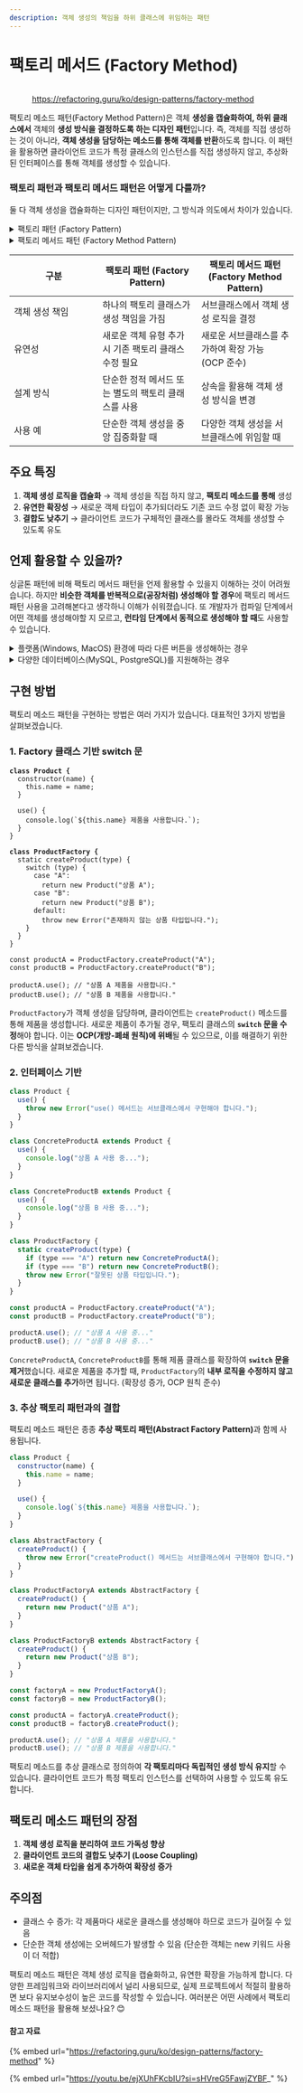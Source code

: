 ```yaml
---
description: 객체 생성의 책임을 하위 클래스에 위임하는 패턴
---
```


# 팩토리 메서드 (Factory Method)

<figure><img src="../../.gitbook/assets/image.png" alt=""><figcaption><p><a href="https://refactoring.guru/ko/design-patterns/factory-method">https://refactoring.guru/ko/design-patterns/factory-method</a></p></figcaption></figure>

팩토리 메소드 패턴(Factory Method Pattern)은 객체 **생성을 캡슐화하여, 하위 클래스에서** 객체의 **생성 방식을 결정하도록 하는 디자인 패턴**입니다. 즉, 객체를 직접 생성하는 것이 아니라, **객체 생성을 담당하는 메소드를 통해 객체를 반환**하도록 합니다. 이 패턴을 활용하면 클라이언트 코드가 특정 클래스의 인스턴스를 직접 생성하지 않고, 추상화된 인터페이스를 통해 객체를 생성할 수 있습니다.



### 팩토리 패턴과 팩토리 메서드 패턴은 어떻게 다를까?

둘 다 객체 생성을 캡슐화하는 디자인 패턴이지만, 그 방식과 의도에서 차이가 있습니다.

<details>

<summary>팩토리 패턴 (Factory Pattern)</summary>

객체 생성을 직접 수행하는 것이 아니라, 객체 생성을 담당하는 별도의 클래스(팩토리 클래스)를 두고, 이를 통해 객체를 생성하는 방식입니다. 즉, **객체 생성 로직을 클라이언트 코드에서 분리**하여 관리하는 것입니다.&#x20;

주로 **객체 생성 방식이 고정**되어 있고, 여러 서브클래스를 관리할 때 유용합니다.&#x20;

PizzaFactory를 통해 **다양한 피자를 생성하는 경우**를 살펴보겠습니다.

{% code lineNumbers="true" fullWidth="false" %}
```javascript
class Pizza {
  constructor(name) {
    this.name = name;
  }

  bake() {
    console.log(`${this.name} 피자를 굽습니다.`);
  }
}

class PizzaFactory {
  static createPizza(type) {
    switch (type) {
      case "cheese":
        return new Pizza("치즈");
      case "pepperoni":
        return new Pizza("페퍼로니");
      default:
        return new Pizza("기본");
    }
  }
}

// 사용
const pizza = PizzaFactory.createPizza("cheese");
pizza.bake(); // 치즈 피자를 굽습니다.
```
{% endcode %}

</details>

<details>

<summary>팩토리 메서드 패턴 (Factory Method Pattern)</summary>

팩토리 메서드는 객체 **생성을 위한 인터페이스(추상 메서드)**&#xB97C; 정의하고, **하위 클래스가 이를 구현**하여 객체를 생성하도록 하는 방식입니다. 즉, 객체 생성을 하위 클래스에서 결정하도록 유도하여, **개방-폐쇄 원칙(OCP)**&#xC744; 따르게 합니다. 이렇게 되면 **확장 가능성이 높아 새로운 객체 타입을 추가하기 쉽습**니다.&#x20;

PizzaStore가 `createPizza()`를 제공하고, 서브클래스에서 이를 구현합니다.

```javascript
class Pizza {
  constructor(name) {
    this.name = name;
  }

  bake() {
    console.log(`${this.name} 피자를 굽습니다.`);
  }
}

class PizzaStore {
  orderPizza(type) {
    const pizza = this.createPizza(type);
    pizza.bake();
    return pizza;
  }

  // 팩토리 메서드 (하위클래스에서 구현해야 함)
  createPizza(type) {
    throw new Error("createPizza() 메서드를 구현해야 합니다.");
  }
}

class ItalianPizzaStore extends PizzaStore {
  createPizza(type) {
    if (type === "cheese") return new Pizza("이탈리안 치즈");
    if (type === "pepperoni") return new Pizza("이탈리안 페퍼로니");
    return new Pizza("이탈리안 기본");
  }
}

// 사용
const italianStore = new ItalianPizzaStore();
italianStore.orderPizza("cheese"); // 이탈리안 치즈 피자를 굽습니다.
```

</details>

<table><thead><tr><th width="141">구분</th><th>팩토리 패턴 (Factory Pattern)</th><th>팩토리 메서드 패턴 (Factory Method Pattern)</th></tr></thead><tbody><tr><td>객체 생성 책임</td><td>하나의 팩토리 클래스가 생성 책임을 가짐</td><td>서브클래스에서 객체 생성 로직을 결정</td></tr><tr><td>유연성</td><td>새로운 객체 유형 추가 시 기존 팩토리 클래스 수정 필요</td><td>새로운 서브클래스를 추가하여 확장 가능 (OCP 준수)</td></tr><tr><td>설계 방식 </td><td>단순한 정적 메서드 또는 별도의 팩토리 클래스를 사용</td><td>상속을 활용해 객체 생성 방식을 변경</td></tr><tr><td>사용 예</td><td>단순한 객체 생성을 중앙 집중화할 때</td><td>다양한 객체 생성을 서브클래스에 위임할 때</td></tr></tbody></table>



## 주요 특징 <a href="#features" id="features"></a>

1. **객체 생성 로직을 캡슐화** → 객체 생성을 직접 하지 않고, **팩토리 메소드를 통해** 생성
2. **유연한 확장성** → 새로운 객체 타입이 추가되더라도 기존 코드 수정 없이 확장 가능
3. **결합도 낮추기** → 클라이언트 코드가 구체적인 클래스를 몰라도 객체를 생성할 수 있도록 유도

## 언제 활용할 수 있을까?

싱글톤 패턴에 비해 팩토리 메서드 패턴을 언제 활용할 수 있을지 이해하는 것이 어려웠습니다. 하지만 **비슷한 객체를 반복적으로(공장처럼) 생성해야 할 경우**에 팩토리 메서드 패턴 사용을 고려해본다고 생각하니 이해가 쉬워졌습니다. 또 개발자가 컴파일 단계에서 어떤 객체를 생성해야할 지 모르고, **런타임 단계에서 동적으로 생성해야 할 때**도 사용할 수 있습니다.

<details>

<summary>플랫폼(Windows, MacOS) 환경에 따라 다른 버튼을 생성해하는 경우</summary>

OS마다 UI 컴포넌트가 다르기 때문에 Button을 직접 생성하면 OS별 분기 처리가 필요합니다. 이 경우 팩토리 메소드 패턴을 활용하면 OS별 버튼을 쉽게 추가할 수 있습니다. 자바스크립트의 `class`를 활용하여 버튼 인터페이스를 만들어보겠습니다.&#x20;

```javascript
// 1. 버튼 인터페이스 정의
class Button {
  render() {
    throw new Error("render() 메소드를 구현해야 합니다.");
  }
}

// 2. 각 OS에 맞는 버튼 클래스 구현
class WindowsButton extends Button {
  render() {
    console.log("Windows 스타일의 버튼 렌더링");
  }
}

class MacOSButton extends Button {
  render() {
    console.log("MacOS 스타일의 버튼 렌더링");
  }
}

// 3. 팩토리 메소드가 있는 창 클래스
class Dialog {
  createButton() {
    throw new Error("createButton() 메소드를 구현해야 합니다.");
  }

  render() {
    const button = this.createButton();
    button.render();
  }
}

// 4. OS에 맞는 팩토리 구현
class WindowsDialog extends Dialog {
  createButton() {
    return new WindowsButton();
  }
}

class MacOSDialog extends Dialog {
  createButton() {
    return new MacOSButton();
  }
}

// 5. 클라이언트 코드
function application(OS) {
  let dialog;

  if (OS === "Windows") {
    dialog = new WindowsDialog();
  } else if (OS === "MacOS") {
    dialog = new MacOSDialog();
  } else {
    throw new Error("지원되지 않는 OS");
  }

  dialog.render();
}

// 사용 예시
application("Windows"); // Windows 스타일의 버튼 렌더링
application("MacOS");   // MacOS 스타일의 버튼 렌더링
```

OS에 따라 적절한 버튼을 생성하여 렌더링할 수 있게 되었습니다. 새로운 OS 타입이 추가될 경우, 기존 코드를 수정할 필요 없이 새로운 클래스만 추가하면 됩니다.&#x20;

</details>

<details>

<summary>다양한 데이터베이스(MySQL, PostgreSQL)를 지원해하는 경우</summary>

어떤 애플리케이션이 다양한 데이터베이스를 지원해야 할 때, 팩토리 메소드 패턴을 사용하면 코드의 변경 없이 쉽게 확장할 수 있습니다.&#x20;

```javascript
// 1. 데이터베이스 인터페이스 정의
class Database {
  connect() {
    throw new Error("connect() 메소드를 구현해야 합니다.");
  }
}

// 2. 특정 데이터베이스 연결 클래스 구현
class MySQLDatabase extends Database {
  connect() {
    console.log("MySQL 데이터베이스에 연결됨");
  }
}

class PostgreSQLDatabase extends Database {
  connect() {
    console.log("PostgreSQL 데이터베이스에 연결됨");
  }
}

// 3. 팩토리 메소드 패턴 적용
class DatabaseFactory {
  createDatabase() {
    throw new Error("createDatabase() 메소드를 구현해야 합니다.");
  }
}

class MySQLDatabaseFactory extends DatabaseFactory {
  createDatabase() {
    return new MySQLDatabase();
  }
}

class PostgreSQLDatabaseFactory extends DatabaseFactory {
  createDatabase() {
    return new PostgreSQLDatabase();
  }
}

// 4. 클라이언트 코드
function getDatabaseConnection(type) {
  let factory;

  if (type === "MySQL") {
    factory = new MySQLDatabaseFactory();
  } else if (type === "PostgreSQL") {
    factory = new PostgreSQLDatabaseFactory();
  } else {
    throw new Error("지원되지 않는 데이터베이스 타입");
  }

  const database = factory.createDatabase();
  database.connect();
}

// 사용 예시
getDatabaseConnection("MySQL"); // MySQL 데이터베이스에 연결됨
getDatabaseConnection("PostgreSQL"); // PostgreSQL 데이터베이스에 연결됨
```

새로운 데이터베이스 유형을 추가하려면, 새로운 `DatabaseFactory`와 Database 클래스를 만들기만 하면 됩니다. 클라이언트 코드(`getDatabaseConnection`)는 데이터베이스 연결 방식이 변경되어도 영향을 받지 않게 됩니다.&#x20;

</details>





## 구현 방법

팩토리 메소드 패턴을 구현하는 방법은 여러 가지가 있습니다. 대표적인 3가지 방법을 살펴보겠습니다.

### 1. Factory 클래스 기반 switch 문&#x20;

<pre class="language-javascript"><code class="lang-javascript"><strong>class Product {
</strong>  constructor(name) {
    this.name = name;
  }

  use() {
    console.log(`${this.name} 제품을 사용합니다.`);
  }
}

<strong>class ProductFactory {
</strong>  static createProduct(type) {
    switch (type) {
      case "A":
        return new Product("상품 A");
      case "B":
        return new Product("상품 B");
      default:
        throw new Error("존재하지 않는 상품 타입입니다.");
    }
  }
}

const productA = ProductFactory.createProduct("A");
const productB = ProductFactory.createProduct("B");

productA.use(); // "상품 A 제품을 사용합니다."
productB.use(); // "상품 B 제품을 사용합니다."
</code></pre>

`ProductFactory`가 객체 생성을 담당하며, 클라이언트는 `createProduct()` 메소드를 통해 제품을 생성합니다. 새로운 제품이 추가될 경우, 팩토리 클래스의 **`switch` 문을 수정**해야 합니다. 이는 **OCP(개방-폐쇄 원칙)에 위배**될 수 있으므로, 이를 해결하기 위한 다른 방식을 살펴보겠습니다.&#x20;

### 2. 인터페이스 기반&#x20;

```javascript
class Product {
  use() {
    throw new Error("use() 메서드는 서브클래스에서 구현해야 합니다.");
  }
}

class ConcreteProductA extends Product {
  use() {
    console.log("상품 A 사용 중...");
  }
}

class ConcreteProductB extends Product {
  use() {
    console.log("상품 B 사용 중...");
  }
}

class ProductFactory {
  static createProduct(type) {
    if (type === "A") return new ConcreteProductA();
    if (type === "B") return new ConcreteProductB();
    throw new Error("잘못된 상품 타입입니다.");
  }
}

const productA = ProductFactory.createProduct("A");
const productB = ProductFactory.createProduct("B");

productA.use(); // "상품 A 사용 중..."
productB.use(); // "상품 B 사용 중..."
```

`ConcreteProductA`, `ConcreteProductB`를 통해 제품 클래스를 확장하여 **`switch` 문을 제거**했습니다. 새로운 제품을 추가할 때, `ProductFactory`의 **내부 로직을 수정하지 않고 새로운 클래스를 추가**하면 됩니다. (확장성 증가, OCP 원칙 준수)

### 3. 추상 팩토리 패턴과의 결합

팩토리 메소드 패턴은 종종 **추상 팩토리 패턴(Abstract Factory Pattern)**&#xACFC; 함께 사용됩니다.

```javascript
class Product {
  constructor(name) {
    this.name = name;
  }

  use() {
    console.log(`${this.name} 제품을 사용합니다.`);
  }
}

class AbstractFactory {
  createProduct() {
    throw new Error("createProduct() 메서드는 서브클래스에서 구현해야 합니다.");
  }
}

class ProductFactoryA extends AbstractFactory {
  createProduct() {
    return new Product("상품 A");
  }
}

class ProductFactoryB extends AbstractFactory {
  createProduct() {
    return new Product("상품 B");
  }
}

const factoryA = new ProductFactoryA();
const factoryB = new ProductFactoryB();

const productA = factoryA.createProduct();
const productB = factoryB.createProduct();

productA.use(); // "상품 A 제품을 사용합니다."
productB.use(); // "상품 B 제품을 사용합니다."
```

팩토리 메소드를 추상 클래스로 정의하여 **각 팩토리마다 독립적인 생성 방식 유지**할 수 있습니다. 클라이언트 코드가 특정 팩토리 인스턴스를 선택하여 사용할 수 있도록 유도합니다.&#x20;



## 팩토리 메소드 패턴의 장점

1. **객체 생성 로직을 분리하여 코드 가독성 향상**
2. **클라이언트 코드의 결합도 낮추기 (Loose Coupling)**
3. **새로운 객체 타입을 쉽게 추가하여 확장성 증가**



## 주의점

* 클래스 수 증가: 각 제품마다 새로운 클래스를 생성해야 하므로 코드가 길어질 수 있음
* 단순한 객체 생성에는 오버헤드가 발생할 수 있음 (단순한 객체는 new 키워드 사용이 더 적합)



팩토리 메소드 패턴은 객체 생성 로직을 캡슐화하고, 유연한 확장을 가능하게 합니다. 다양한 프레임워크와 라이브러리에서 널리 사용되므로, 실제 프로젝트에서 적절히 활용하면 보다 유지보수성이 높은 코드를 작성할 수 있습니다. 여러분은 어떤 사례에서 팩토리 메소드 패턴을 활용해 보셨나요? 😊

#### **참고 자료**

{% embed url="https://refactoring.guru/ko/design-patterns/factory-method" %}

{% embed url="https://youtu.be/ejXUhFKcbIU?si=sHVreG5FawjZYBF_" %}
